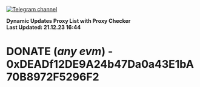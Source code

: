 [![Telegram channel](https://img.shields.io/endpoint?url=https://runkit.io/damiankrawczyk/telegram-badge/branches/master?url=https://t.me/n4z4v0d)](https://t.me/n4z4v0d) 

**Dynamic Updates Proxy List with Proxy Checker**  
**Last Updated: 21.12.23 16:44**

# DONATE (_any evm_) - 0xDEADf12DE9A24b47Da0a43E1bA70B8972F5296F2
